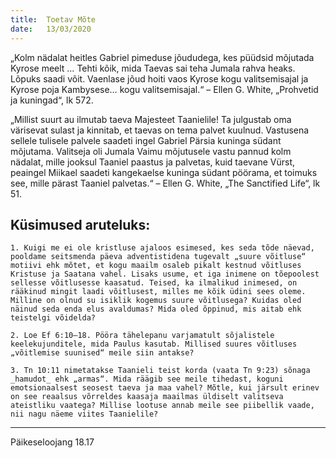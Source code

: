 ```yaml
---
title:  Toetav Mõte
date:   13/03/2020
---
```



„Kolm nädalat heitles Gabriel pimeduse jõududega, kes püüdsid mõjutada Kyrose meelt … Tehti kõik, mida Taevas sai teha Jumala rahva heaks. Lõpuks saadi võit. Vaenlase jõud hoiti vaos Kyrose kogu valitsemisajal ja Kyrose poja Kambysese… kogu valitsemisajal.“ – Ellen G. White, „Prohvetid ja kuningad“, lk 572.

„Millist suurt au ilmutab taeva Majesteet Taanielile! Ta julgustab oma värisevat sulast ja kinnitab, et taevas on tema palvet kuulnud. Vastusena sellele tulisele palvele saadeti ingel Gabriel Pärsia kuninga südant mõjutama. Valitseja oli Jumala Vaimu mõjutusele vastu pannud kolm nädalat, mille jooksul Taaniel paastus ja palvetas, kuid taevane Vürst, peaingel Miikael saadeti kangekaelse kuninga südant pöörama, et toimuks see, mille pärast Taaniel palvetas.“ – Ellen G. White, „The Sanctified Life“, lk 51.

## Küsimused aruteluks:

`1. Kuigi me ei ole kristluse ajaloos esimesed, kes seda tõde näevad, pooldame seitsmenda päeva adventistidena tugevalt „suure võitluse“ motiivi ehk mõtet, et kogu maailm osaleb pikalt kestnud võitluses Kristuse ja Saatana vahel. Lisaks usume, et iga inimene on tõepoolest sellesse võitlusesse kaasatud. Teised, ka ilmalikud inimesed, on rääkinud mingit laadi võitlusest, milles me kõik üdini sees oleme. Milline on olnud su isiklik kogemus suure võitlusega? Kuidas oled näinud seda enda elus avaldumas? Mida oled õppinud, mis aitab ehk teistelgi võidelda?`

`2. Loe Ef 6:10–18. Pööra tähelepanu varjamatult sõjalistele keelekujunditele, mida Paulus kasutab. Millised suures võitluses „võitlemise suunised“ meile siin antakse?`

`3. Tn 10:11 nimetatakse Taanieli teist korda (vaata Tn 9:23) sõnaga _hamudot_ ehk „armas“. Mida räägib see meile tihedast, koguni emotsionaalsest seosest taeva ja maa vahel? Mõtle, kui järsult erinev on see reaalsus võrreldes kaasaja maailmas üldiselt valitseva ateistliku vaatega? Millise lootuse annab meile see piibellik vaade, nii nagu näeme viites Taanielile?`

---
Päikeseloojang 18.17
